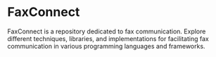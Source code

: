# FaxConnect
FaxConnect is a repository dedicated to fax communication. Explore different techniques, libraries, and implementations for facilitating fax communication in various programming languages and frameworks.
